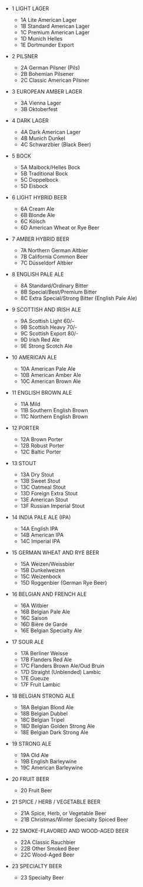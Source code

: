* 1 LIGHT LAGER
  * 1A Lite American Lager
  * 1B Standard American Lager
  * 1C Premium American Lager
  * 1D Munich Helles
  * 1E Dortmunder Export

* 2 PILSNER
  * 2A German Pilsner (Pils)
  * 2B Bohemian Pilsener
  * 2C Classic American Pilsner

* 3 EUROPEAN AMBER LAGER
  * 3A Vienna Lager
  * 3B Oktoberfest

* 4 DARK LAGER
  * 4A Dark American Lager
  * 4B Munich Dunkel
  * 4C Schwarzbier (Black Beer)

* 5 BOCK
  * 5A Maibock/Helles Bock
  * 5B Traditional Bock
  * 5C Doppelbock
  * 5D Eisbock

* 6 LIGHT HYBRID BEER
  * 6A Cream Ale
  * 6B Blonde Ale
  * 6C Kölsch
  * 6D American Wheat or Rye Beer

* 7 AMBER HYBRID BEER
  * 7A Northern German Altbier
  * 7B California Common Beer
  * 7C Düsseldorf Altbier

* 8 ENGLISH PALE ALE
  * 8A Standard/Ordinary Bitter
  * 8B Special/Best/Premium Bitter
  * 8C Extra Special/Strong Bitter (English Pale Ale)

* 9 SCOTTISH AND IRISH ALE
  * 9A Scottish Light 60/-
  * 9B Scottish Heavy 70/-
  * 9C Scottish Export 80/-
  * 9D Irish Red Ale
  * 9E Strong Scotch Ale

* 10 AMERICAN ALE
  * 10A American Pale Ale
  * 10B American Amber Ale
  * 10C American Brown Ale

* 11 ENGLISH BROWN ALE
  * 11A Mild
  * 11B Southern English Brown
  * 11C Northern English Brown

* 12 PORTER
  * 12A Brown Porter
  * 12B Robust Porter
  * 12C Baltic Porter

* 13 STOUT
  * 13A Dry Stout
  * 13B Sweet Stout
  * 13C Oatmeal Stout
  * 13D Foreign Extra Stout
  * 13E American Stout
  * 13F Russian Imperial Stout

* 14 INDIA PALE ALE (IPA)
  * 14A English IPA
  * 14B American IPA
  * 14C Imperial IPA

* 15 GERMAN WHEAT AND RYE BEER
  * 15A Weizen/Weissbier
  * 15B Dunkelweizen
  * 15C Weizenbock
  * 15D Roggenbier (German Rye Beer)

* 16 BELGIAN AND FRENCH ALE
  * 16A Witbier
  * 16B Belgian Pale Ale
  * 16C Saison
  * 16D Bière de Garde
  * 16E Belgian Specialty Ale

* 17 SOUR ALE
  * 17A Berliner Weisse
  * 17B Flanders Red Ale
  * 17C Flanders Brown Ale/Oud Bruin
  * 17D Straight (Unblended) Lambic
  * 17E Gueuze
  * 17F Fruit Lambic

* 18 BELGIAN STRONG ALE
  * 18A Belgian Blond Ale
  * 18B Belgian Dubbel
  * 18C Belgian Tripel
  * 18D Belgian Golden Strong Ale
  * 18E Belgian Dark Strong Ale

* 19 STRONG ALE
  * 19A Old Ale
  * 19B English Barleywine
  * 19C American Barleywine

* 20 FRUIT BEER
  * 20 Fruit Beer

* 21 SPICE / HERB / VEGETABLE BEER
  * 21A Spice, Herb, or Vegetable Beer
  * 21B Christmas/Winter Specialty Spiced Beer

* 22 SMOKE-FLAVORED AND WOOD-AGED BEER
  * 22A Classic Rauchbier
  * 22B Other Smoked Beer
  * 22C Wood-Aged Beer

* 23 SPECIALTY BEER
  * 23 Specialty Beer
